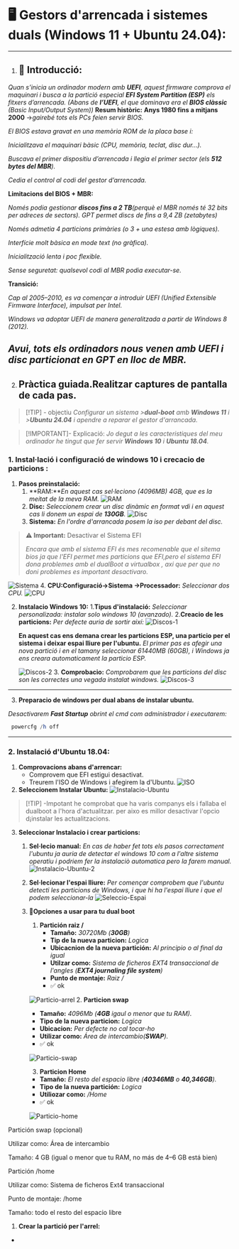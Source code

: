 # 🖥️ Gestors d'arrencada i sistemes duals (Windows 11 + Ubuntu 24.04):
----
1. ## 📘 Introducció:
*Quan s’inicia un ordinador modern amb **UEFI**, aquest firmware comprova el maquinari i busca a la partició especial **EFI System Partition (ESP)** els fitxers d’arrencada. (Abans de **l’UEFI**, el que dominava era el **BIOS clàssic** (Basic Input/Output System))*
**Resum històric:**
**Anys 1980 fins a mitjans 2000** →*gairebé tots els PCs feien servir BIOS.*


*El BIOS estava gravat en una memòria ROM de la placa base i:*


*Inicialitzava el maquinari bàsic (CPU, memòria, teclat, disc dur...).*


*Buscava el primer dispositiu d’arrencada i llegia el primer sector (els **512 bytes del MBR**).*


*Cedia el control al codi del gestor d’arrencada.*


**Limitacions del BIOS + MBR:**


*Només podia gestionar **discos fins a 2 TB**(perquè el MBR només té 32 bits per adreces de sectors). GPT permet discs de fins a 9,4 ZB (zetabytes)*


*Només admetia 4 particions primàries (o 3 + una estesa amb lògiques).*


*Interfície molt bàsica en mode text (no gràfica).*


*Inicialització lenta i poc flexible.*


*Sense seguretat: qualsevol codi al MBR podia executar-se.*


**Transició:**


*Cap al 2005–2010, es va començar a introduir UEFI (Unified Extensible Firmware Interface), impulsat per Intel.*


*Windows va adoptar UEFI de manera generalitzada a partir de Windows 8 (2012).*


*Avui, tots els ordinadors nous venen amb UEFI i disc particionat en GPT en lloc de MBR.*
---

2. ## Pràctica guiada.Realitzar captures de pantalla de cada pas.
>[!TIP] - objectiu
>*Configurar un sistema >**dual-boot** 
>amb **Windows 11** i >**Ubuntu 24.04** i
>apendre a reparar el gestor d'arrancada.*
>

>[!IMPORTANT]- Explicació:
>*Jo degut a les caracteristiques del meu ordinador he tingut que fer servir **Windows 10** i **Ubuntu 18.04**.*
>

### 1. Instal·lació i configuració de windows 10 i crecacio de particions :
1. **Pasos preinstalació:**
   1. **RAM:***En aquest cas sel·leciono (4096MB) 4GB, que es la meitat de la meva RAM.*
   ![RAM](./Captures/pt-2/Ejemplo-2/Ram.png)
   2. **Disc:** *Seleccionem crear un disc dinàmic en format vdi i en aquest cas li donem un espai de **130GB**.*
   ![Disc](./Captures/pt-2/Ejemplo-2/Disco.png)
    3. **Sistema:** *En l'ordre d'arrancada posem la iso per debant del disc.*
  > **⚠️ Important:** Desactivar el Sistema EFI
  > 
  > *Encara que amb el sistema EFI és mes recomenable que el sitema bios ja que l'EFI permet mes particions que EFI,pero el sistema EFI dona problemes amb el dualBoot a virtualbox , axi que per que no doni problemes es important desactivaro.*
   >
   ![Sistema](./Captures/pt-2/Ejemplo-2/Configuración.png)
   4. **CPU:Configuració→Sistema →Processador:** *Seleccionar dos CPU.*
   ![CPU](./Captures/pt-2/Ejemplo-2/Processador.png)

2. **Instalacio Windows 10:**
   1.**Tipus d'instalació:** *Seleccionar personalizada: instalar solo windows 10 (avanzado).*
   2.**Creacio de les particions:** 
   *Per defecte auria de sortir així:*
   ![Discos-1](./Captures/pt-2/Ejemplo-2/Disco-1.png)
   
   **En aquest cas ens demana crear les particions ESP, una particio per el sistema i deixar espai lliure per l'ubuntu.** 
   *El primer pas es afegir una nova partició i en el tamany seleccionar 61440MB (60GB), i Windows ja ens creara automaticament la particio ESP.*

   ![Discos-2](./Captures/pt-2/Ejemplo-2/Discos-2.png)
   3. **Comprobacio:** *Comprobarem que les particions del disc son les correctes una vegada instalat windows.*
   ![Discos-3](./Captures/pt-2/Ejemplo-2/Discos-3.png)
----
3. **Preparacio de windows per dual abans de instalar ubuntu.**
  
  *Desactivarem **Fast Startup** obrint el cmd com administrador i executarem:*
  
```powershell
 powercfg /h off
 ```
-------
### 2. Instalació d'Ubuntu 18.04:
1. **Comprovacions abans d'arrencar:**
   - Comprovem que EFI estigui desactivat.
   - Treurem l'ISO de Windows i afegirem la d'Ubuntu.
  ![ISO](./Captures/pt-2/Ejemplo-2/Iso-Ubuntu.png)
2. **Seleccionem Instalar Ubuntu:**
   ![Instalacio-Ubuntu](./Captures/pt-2/Ejemplo-2/sELECIONAR-INSTALAR-UBUNTU.png)
>[!TIP] -Impotant
>he comprobat que ha varis companys
>els i fallaba el dualboot a l'hora
>d'actualitzar.
>per aixo es millor desactivar l'opcio
>d¡instalar les actualitzacions.
>
3. **Seleccionar Instalacio i crear particions:**
   1. **Sel·lecio manual:** *En cas de haber fet tots els pasos correctament l'ubuntu ja auria de detectar el windows 10 com a l'altre sistema operatiu i podriem fer la instalaciò automatica pero la farem manual.*
   ![Instalacio-Ubuntu-2](./Captures/pt-2/Ejemplo-2/Instalacuin-Ubuntu.png)
   2. **Sel·lecionar l'espai lliure:** *Per començar comprobem que l'ubuntu detecti les particions de Windows, i que hi ha l'espai lliure i que el podem seleccionar-la*
   ![ Seleccio-Espai](./Captures/pt-2/Ejemplo-2/Seleccion-Disco-Libre.png)
   
   3. **🔹Opciones a usar para tu dual boot**
      1. **Partición raiz /**
         - **Tamaño:** *30720Mb (**30GB**)*
         - **Tip de la nueva particion:** *Logica*
         - **Ubicacnion de la nueva partición:** *Al principio o al final da igual*
         - **Utilzar como:** *Sistema de ficheros EXT4 transaccional de l'angles (**EXT4 journaling file system**)*
         - **Punto de montaje:** *Raiz /*
         - ✅ ok
  
      ![Particio-arrel](./Captures/pt-2/Ejemplo-2/Particion-raiz.png)
      2. **Particion swap**
         - **Tamaño:** *4096Mb (**4GB** igaul o menor que tu RAM).*
         - **Tipo de la nueva particion:** *Logica*
         - **Ubicacion:** *Per defecte no cal tocar-ho*
         - **Utilizar como:** *Área de intercambio(**SWAP**).*
         - ✅ ok

      ![Particio-swap](./Captures/pt-2/Ejemplo-2/Creacion-swap.png)

      3. **Particion Home**
        - **Tamaño:** *El resto del espacio libre (**40346MB** o **40,346GB**).*
        - **Tipo de la nueva partición:** *Logica*
        - **Utiliozar como:** */Home*
        -  ✅ ok

      ![Particio-home](./Captures/pt-2/Ejemplo-2/Particion-home.png)


Partición swap (opcional)

Utilizar como: Área de intercambio

Tamaño: 4 GB (igual o menor que tu RAM, no más de 4–6 GB está bien)

Partición /home

Utilizar como: Sistema de ficheros Ext4 transaccional

Punto de montaje: /home

Tamaño: todo el resto del espacio libre

   1. **Crear la partició per l'arrel:**
   -
   
   


